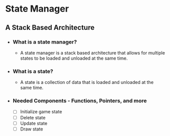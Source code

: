 # State Manager
## A Stack Based Architecture
- ### What is a state manager? 
    - A state manager is a stack based architecture that allows for multiple states to be loaded and unloaded at the same time.
- ### What is a state?
    - A state is a collection of data that is loaded and unloaded at the same time.
- ### Needed Components - Functions, Pointers, and more
    - [ ] Initialize game state
    - [ ] Delete state 
    - [ ] Update state
    - [ ] Draw state